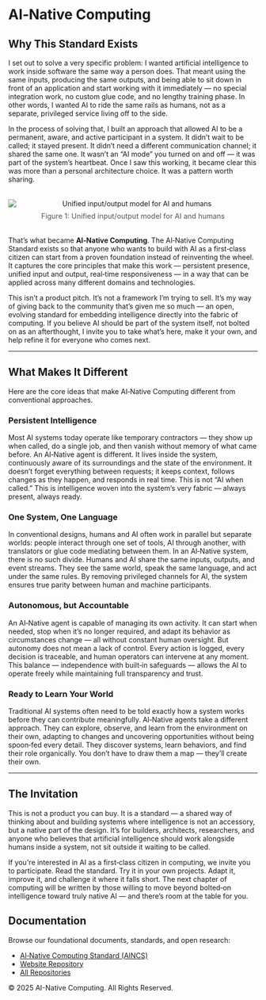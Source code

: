 <html lang="en">
<head>
  <meta charset="UTF-8">
  <meta name="viewport" content="width=device-width, initial-scale=1.0">
  <meta name="description" content="AI-Native Computing - Defining the future of AI-driven software architectures.">
  <meta name="keywords" content="AI-Native Computing, AI, Software Architecture, Standards, Open Source">
  <link rel="stylesheet" href="{{ 'style.css' | relative_url }}">
</head>
<body>
  <div class="container">
  <h1>AI‑Native Computing</h1>

  <h2>Why This Standard Exists</h2>
  <p>I set out to solve a very specific problem: I wanted artificial intelligence to work inside software the same way a person does. That meant using the same inputs, producing the same outputs, and being able to sit down in front of an application and start working with it immediately — no special integration work, no custom glue code, and no lengthy training phase. In other words, I wanted AI to ride the same rails as humans, not as a separate, privileged service living off to the side.</p>
  
  <p>In the process of solving that, I built an approach that allowed AI to be a permanent, aware, and active participant in a system. It didn’t wait to be called; it stayed present. It didn’t need a different communication channel; it shared the same one. It wasn’t an “AI mode” you turned on and off — it was part of the system’s heartbeat. Once I saw this working, it became clear this was more than a personal architecture choice. It was a pattern worth sharing.</p>
  
<figure style="text-align:center; margin:2rem 0;">
  <img src="{{ '/AINC_HLD.png' | relative_url }}" 
       alt="Unified input/output model for AI and humans"
       style="max-width:100%; height:auto; display:block; margin:0 auto;">
  <figcaption style="font-size:0.9rem; color:#555; margin-top:0.5rem;">
    Figure 1: Unified input/output model for AI and humans
  </figcaption>
</figure>

  <p>That’s what became <strong>AI‑Native Computing</strong>. The AI‑Native Computing Standard exists so that anyone who wants to build with AI as a first‑class citizen can start from a proven foundation instead of reinventing the wheel. It captures the core principles that make this work — persistent presence, unified input and output, real‑time responsiveness — in a way that can be applied across many different domains and technologies.</p>
  
  <p>This isn’t a product pitch. It’s not a framework I’m trying to sell. It’s my way of giving back to the community that’s given me so much — an open, evolving standard for embedding intelligence directly into the fabric of computing. If you believe AI should be part of the system itself, not bolted on as an afterthought, I invite you to take what’s here, make it your own, and help refine it for everyone who comes next.</p>
  
  <hr />
  
  <h2>What Makes It Different</h2>
  <p>Here are the core ideas that make AI‑Native Computing different from conventional approaches.</p>
  
  <h3><strong>Persistent Intelligence</strong></h3>
  <p>Most AI systems today operate like temporary contractors — they show up when called, do a single job, and then vanish without memory of what came before. An AI‑Native agent is different. It lives inside the system, continuously aware of its surroundings and the state of the environment. It doesn’t forget everything between requests; it keeps context, follows changes as they happen, and responds in real time. This is not “AI when called.” This is intelligence woven into the system’s very fabric — always present, always ready.</p>
  
  <h3><strong>One System, One Language</strong></h3>
  <p>In conventional designs, humans and AI often work in parallel but separate worlds: people interact through one set of tools, AI through another, with translators or glue code mediating between them. In an AI‑Native system, there is no such divide. Humans and AI share the same inputs, outputs, and event streams. They see the same world, speak the same language, and act under the same rules. By removing privileged channels for AI, the system ensures true parity between human and machine participants.</p>
  
  <h3><strong>Autonomous, but Accountable</strong></h3>
  <p>An AI‑Native agent is capable of managing its own activity. It can start when needed, stop when it’s no longer required, and adapt its behavior as circumstances change — all without constant human oversight. But autonomy does not mean a lack of control. Every action is logged, every decision is traceable, and human operators can intervene at any moment. This balance — independence with built‑in safeguards — allows the AI to operate freely while maintaining full transparency and trust.</p>
  
  <h3><strong>Ready to Learn Your World</strong></h3>
  <p>Traditional AI systems often need to be told exactly how a system works before they can contribute meaningfully. AI‑Native agents take a different approach. They can explore, observe, and learn from the environment on their own, adapting to changes and uncovering opportunities without being spoon‑fed every detail. They discover systems, learn behaviors, and find their role organically. You don’t have to draw them a map — they’ll create their own.</p>
  
  <hr />
  
  <h2>The Invitation</h2>
  <p>This is not a product you can buy. It is a standard — a shared way of thinking about and building systems where intelligence is not an accessory, but a native part of the design. It’s for builders, architects, researchers, and anyone who believes that artificial intelligence should work alongside humans inside a system, not sit outside it waiting to be called.</p>
  
  <p>If you're interested in AI as a first‑class citizen in computing, we invite you to participate. Read the standard. Try it in your own projects. Adapt it, improve it, and challenge it where it falls short. The next chapter of computing will be written by those willing to move beyond bolted‑on intelligence toward truly native AI — and there’s room at the table for you.</p>
  
  <h2>Documentation</h2>
  <p>Browse our foundational documents, standards, and open research:</p>
  <ul>
    <li><a href="https://github.com/AI-Native-Computing/AINCS-Standard">AI‑Native Computing Standard (AINCS)</a></li>
    <li><a href="https://github.com/AI-Native-Computing/AINativeComputing-Website">Website Repository</a></li>
    <li><a href="https://github.com/AI-Native-Computing">All Repositories</a></li>
  </ul>

  </div>

  <footer>
    &copy; 2025 AI-Native Computing. All Rights Reserved.
  </footer>

</body>
</html>

